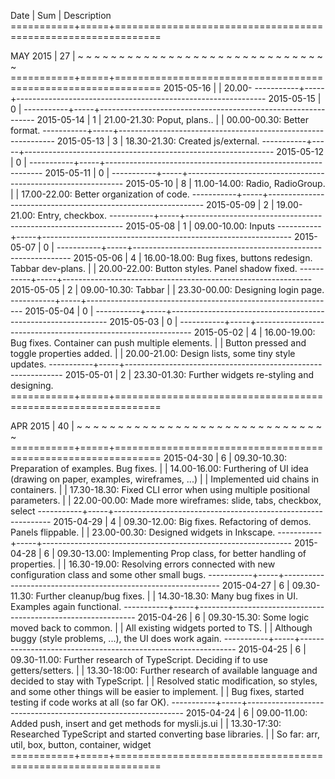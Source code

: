  Date      | Sum | Description
===========+=====+==============================================================


  MAY 2015 | 27  | ~ ~ ~ ~ ~ ~ ~ ~ ~ ~ ~ ~ ~ ~ ~ ~ ~ ~ ~ ~ ~ ~ ~ ~ ~ ~ ~ ~ ~ ~ ~
===========+=====+==============================================================
2015-05-16 |     | 20.00-
-----------+-----+--------------------------------------------------------------
2015-05-15 |  0  |
-----------+-----+--------------------------------------------------------------
2015-05-14 |  1  | 21.00-21.30: Poput, plans..
           |     | 00.00-00.30: Better format.
-----------+-----+--------------------------------------------------------------
2015-05-13 |  3  | 18.30-21.30: Created js/external.
-----------+-----+--------------------------------------------------------------
2015-05-12 |  0  |
-----------+-----+--------------------------------------------------------------
2015-05-11 |  0  |
-----------+-----+--------------------------------------------------------------
2015-05-10 |  8  | 11.00-14.00: Radio, RadioGroup.
           |     | 17.00-22.00: Better organization of code.
-----------+-----+--------------------------------------------------------------
2015-05-09 |  2  | 19.00-21.00: Entry, checkbox.
-----------+-----+--------------------------------------------------------------
2015-05-08 |  1  | 09.00-10.00: Inputs
-----------+-----+--------------------------------------------------------------
2015-05-07 |  0  |
-----------+-----+--------------------------------------------------------------
2015-05-06 |  4  | 16.00-18.00: Bug fixes, buttons redesign. Tabbar dev-plans.
           |     | 20.00-22.00: Button styles. Panel shadow fixed.
-----------+-----+--------------------------------------------------------------
2015-05-05 |  2  | 09.00-10.30: Tabbar
           |     | 23.30-00.00: Designing login page.
-----------+-----+--------------------------------------------------------------
2015-05-04 |  0  |
-----------+-----+--------------------------------------------------------------
2015-05-03 |  0  |
-----------+-----+--------------------------------------------------------------
2015-05-02 |  4  | 16.00-19.00: Bug fixes. Container can push multiple elements.
           |     |              Button pressed and toggle properties added.
           |     | 20.00-21.00: Design lists, some tiny style updates.
-----------+-----+--------------------------------------------------------------
2015-05-01 |  2  | 23.30-01.30: Further widgets re-styling and designing.
===========+=====+==============================================================


  APR 2015 | 40  | ~ ~ ~ ~ ~ ~ ~ ~ ~ ~ ~ ~ ~ ~ ~ ~ ~ ~ ~ ~ ~ ~ ~ ~ ~ ~ ~ ~ ~ ~ ~
===========+=====+==============================================================
2015-04-30 |  6  | 09.30-10.30: Preparation of examples. Bug fixes.
           |     | 14.00-16.00: Furthering of UI idea (drawing on paper, examples, wireframes, ...)
           |     |              Implemented uid chains in containers.
           |     | 17.30-18.30: Fixed CLI error when using multiple positional parameters.
           |     | 22.00-00.00: Made more wireframes: slide, tabs, checkbox, select
-----------+-----+--------------------------------------------------------------
2015-04-29 |  4  | 09.30-12.00: Big fixes. Refactoring of demos. Panels flippable.
           |     | 23.00-00.30: Designed widgets in Inkscape.
-----------+-----+--------------------------------------------------------------
2015-04-28 |  6  | 09.30-13.00: Implementing Prop class, for better handling of properties.
           |     | 16.30-19.00: Resolving errors connected with new configuration class and some other small bugs.
-----------+-----+--------------------------------------------------------------
2015-04-27 |  6  | 09.30-11.30: Further cleanup/bug fixes.
           |     | 14.30-18.30: Many bug fixes in UI. Examples again functional.
-----------+-----+--------------------------------------------------------------
2015-04-26 |  6  | 09.30-15.30: Some logic moved back to common.
           |     |              All existing widgets ported to TS.
           |     |              Although buggy (style problems, ...), the UI does work again.
-----------+-----+--------------------------------------------------------------
2015-04-25 |  6  | 09.30-11.00: Further research of TypeScript. Deciding if to use getters/setters.
           |     | 13.30-18:00: Further research of available language and decided to stay with TypeScript.
           |     |              Resolved static modification, so styles, and some other things will be easier to implement.
           |     |              Bug fixes, started testing if code works at all (so far OK).
-----------+-----+--------------------------------------------------------------
2015-04-24 |  6  | 09.00-11.00: Added push, insert and get methods for mysli.js.ui
           |     | 13.30-17:30: Researched TypeScript and started converting base libraries.
           |     |              So far: arr, util, box, button, container, widget
===========+=====+==============================================================
